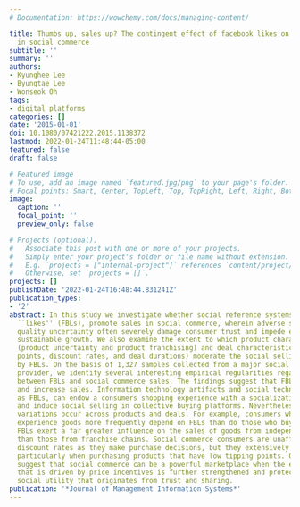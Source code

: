 ```yaml
---
# Documentation: https://wowchemy.com/docs/managing-content/

title: Thumbs up, sales up? The contingent effect of facebook likes on sales performance
  in social commerce
subtitle: ''
summary: ''
authors:
- Kyunghee Lee
- Byungtae Lee
- Wonseok Oh
tags:
- digital platforms
categories: []
date: '2015-01-01'
doi: 10.1080/07421222.2015.1138372
lastmod: 2022-01-24T11:48:44-05:00
featured: false
draft: false

# Featured image
# To use, add an image named `featured.jpg/png` to your page's folder.
# Focal points: Smart, Center, TopLeft, Top, TopRight, Left, Right, BottomLeft, Bottom, BottomRight.
image:
  caption: ''
  focal_point: ''
  preview_only: false

# Projects (optional).
#   Associate this post with one or more of your projects.
#   Simply enter your project's folder or file name without extension.
#   E.g. `projects = ["internal-project"]` references `content/project/deep-learning/index.md`.
#   Otherwise, set `projects = []`.
projects: []
publishDate: '2022-01-24T16:48:44.831241Z'
publication_types:
- '2'
abstract: In this study we investigate whether social reference systems, such as Facebook
  ``likes'' (FBLs), promote sales in social commerce, wherein adverse selection and
  quality uncertainty often severely damage consumer trust and impede efforts to achieve
  sustainable growth. We also examine the extent to which product characteristics
  (product uncertainty and product franchising) and deal characteristics (tipping
  points, discount rates, and deal durations) moderate the social selling stimulated
  by FBLs. On the basis of 1,327 samples collected from a major social commerce platform
  provider, we identify several interesting empirical regularities regarding the relationship
  between FBLs and social commerce sales. The findings suggest that FBLs drive traffic
  and increase sales. Information technology artifacts and social technologies, such
  as FBLs, can endow a consumers shopping experience with a socialization component
  and induce social selling in collective buying platforms. Nevertheless, significant
  variations occur across products and deals. For example, consumers who purchase
  experience goods more frequently depend on FBLs than do those who buy search goods.
  FBLs exert a far greater influence on the sales of goods from independent stores
  than those from franchise chains. Social commerce consumers are unaffected by heavy
  discount rates as they make purchase decisions, but they extensively rely on FBLs,
  particularly when purchasing products that have low tipping points. Our results
  suggest that social commerce can be a powerful marketplace when the economic utility
  that is driven by price incentives is further strengthened and protected by the
  social utility that originates from trust and sharing.
publication: '*Journal of Management Information Systems*'
---
```

